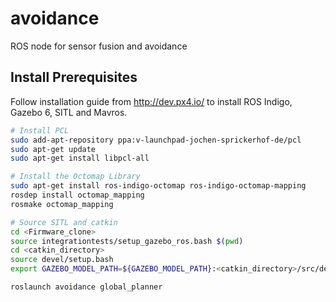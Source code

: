 # avoidance
ROS node for sensor fusion and avoidance

## Install Prerequisites

Follow installation guide from http://dev.px4.io/ to install ROS Indigo, Gazebo 6, SITL and Mavros.

```bash
# Install PCL
sudo add-apt-repository ppa:v-launchpad-jochen-sprickerhof-de/pcl
sudo apt-get update
sudo apt-get install libpcl-all
```

```bash
# Install the Octomap Library
sudo apt-get install ros-indigo-octomap ros-indigo-octomap-mapping
rosdep install octomap_mapping
rosmake octomap_mapping

```

```bash
# Source SITL and catkin
cd <Firmware_clone>
source integrationtests/setup_gazebo_ros.bash $(pwd)
cd <catkin_directory>
source devel/setup.bash
export GAZEBO_MODEL_PATH=${GAZEBO_MODEL_PATH}:<catkin_directory>/src/detection/models
```

```bash
roslaunch avoidance global_planner

```
